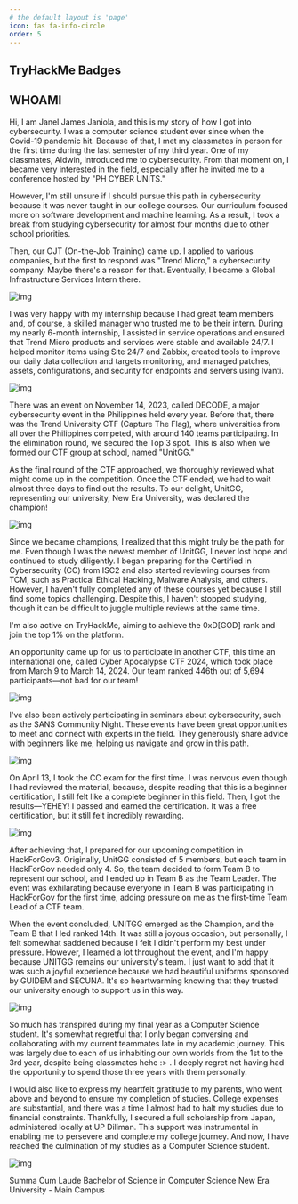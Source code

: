 ```yaml
---
# the default layout is 'page'
icon: fas fa-info-circle
order: 5
---
```


## TryHackMe Badges 

<script src="https://tryhackme.com/badge/1697882"></script>


## WHOAMI

Hi, I am Janel James Janiola, and this is my story of how I got into cybersecurity. I was a computer science student ever since when the Covid-19 pandemic hit. Because of that, I met my classmates in person for the first time during the last semester of my third year. One of my classmates, Aldwin, introduced me to cybersecurity. From that moment on, I became very interested in the field, especially after he invited me to a conference hosted by "PH CYBER UNITS."

However, I'm still unsure if I should pursue this path in cybersecurity because it was never taught in our college courses. Our curriculum focused more on software development and machine learning. As a result, I took a break from studying cybersecurity for almost four months due to other school priorities.

Then, our OJT (On-the-Job Training) came up. I applied to various companies, but the first to respond was "Trend Micro," a cybersecurity company. Maybe there's a reason for that. Eventually, I became a Global Infrastructure Services Intern there.

![img](https://i.imgur.com/8jNr3Pw.jpg)

I was very happy with my internship because I had great team members and, of course, a skilled manager who trusted me to be their intern. During my nearly 6-month internship, I assisted in service operations and ensured that Trend Micro products and services were stable and available 24/7. I helped monitor items using Site 24/7 and Zabbix, created tools to improve our daily data collection and targets monitoring, and managed patches, assets, configurations, and security for endpoints and servers using Ivanti.

![img](https://i.imgur.com/2NVISvX.jpg)

There was an event on November 14, 2023, called DECODE, a major cybersecurity event in the Philippines held every year. Before that, there was the Trend University CTF (Capture The Flag), where universities from all over the Philippines competed, with around 140 teams participating. In the elimination round, we secured the Top 3 spot. This is also when we formed our CTF group at school, named "UnitGG."

As the final round of the CTF approached, we thoroughly reviewed what might come up in the competition. Once the CTF ended, we had to wait almost three days to find out the results. To our delight, UnitGG, representing our university, New Era University, was declared the champion!

![img](https://i.imgur.com/24cMp2z.jpg)

Since we became champions, I realized that this might truly be the path for me. Even though I was the newest member of UnitGG, I never lost hope and continued to study diligently. I began preparing for the Certified in Cybersecurity (CC) from ISC2 and also started reviewing courses from TCM, such as Practical Ethical Hacking, Malware Analysis, and others. However, I haven't fully completed any of these courses yet because I still find some topics challenging. Despite this, I haven't stopped studying, though it can be difficult to juggle multiple reviews at the same time. 

I'm also active on TryHackMe, aiming to achieve the 0xD[GOD] rank and join the top 1% on the platform.


An opportunity came up for us to participate in another CTF, this time an international one, called Cyber Apocalypse CTF 2024, which took place from March 9 to March 14, 2024. Our team ranked 446th out of 5,694 participants—not bad for our team!

![img](https://i.imgur.com/PhFI0hZ.jpg)

I've also been actively participating in seminars about cybersecurity, such as the SANS Community Night. These events have been great opportunities to meet and connect with experts in the field. They generously share advice with beginners like me, helping us navigate and grow in this path.

![img](https://i.imgur.com/kqum7Jb.jpg)

On April 13, I took the CC exam for the first time. I was nervous even though I had reviewed the material, because, despite reading that this is a beginner certification, I still felt like a complete beginner in this field. Then, I got the results—YEHEY! I passed and earned the certification. It was a free certification, but it still felt incredibly rewarding.

![img](https://i.imgur.com/yC0YozL.jpeg)

After achieving that, I prepared for our upcoming competition in HackForGov3. Originally, UnitGG consisted of 5 members, but each team in HackForGov needed only 4. So, the team decided to form Team B to represent our school, and I ended up in Team B as the Team Leader. The event was exhilarating because everyone in Team B was participating in HackForGov for the first time, adding pressure on me as the first-time Team Lead of a CTF team.

When the event concluded, UNITGG emerged as the Champion, and the Team B that I led ranked 14th. It was still a joyous occasion, but personally, I felt somewhat saddened because I felt I didn't perform my best under pressure. However, I learned a lot throughout the event, and I'm happy because UNITGG remains our university's team. I just want to add that it was such a joyful experience because we had beautiful uniforms sponsored by GUIDEM and SECUNA. It's so heartwarming knowing that they trusted our university enough to support us in this way.

![img](https://i.imgur.com/sA4amTN.jpg)

So much has transpired during my final year as a Computer Science student. It's somewhat regretful that I only began conversing and collaborating with my current teammates late in my academic journey. This was largely due to each of us inhabiting our own worlds from the 1st to the 3rd year, despite being classmates hehe :> . I deeply regret not having had the opportunity to spend those three years with them personally.

I would also like to express my heartfelt gratitude to my parents, who went above and beyond to ensure my completion of studies. College expenses are substantial, and there was a time I almost had to halt my studies due to financial constraints. Thankfully, I secured a full scholarship from Japan, administered locally at UP Diliman. This support was instrumental in enabling me to persevere and complete my college journey. And now, I have reached the culmination of my studies as a Computer Science student.

![img](https://i.imgur.com/FTrEsGu.jpg)


Summa Cum Laude
Bachelor of Science in Computer Science 
New Era University - Main Campus